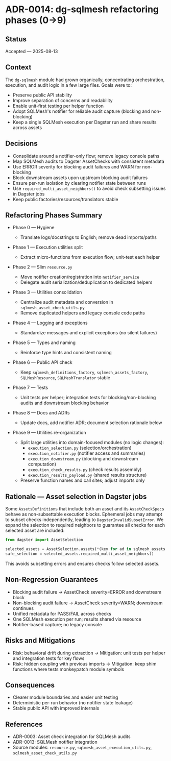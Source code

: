 # ADR-0014: dg-sqlmesh refactoring phases (0→9)

## Status

Accepted — 2025-08-13

## Context

The `dg-sqlmesh` module had grown organically, concentrating orchestration, execution, and audit logic in a few large files. Goals were to:

- Preserve public API stability
- Improve separation of concerns and readability
- Enable unit-first testing per helper function
- Adopt SQLMesh's notifier for reliable audit capture (blocking and non-blocking)
- Keep a single SQLMesh execution per Dagster run and share results across assets

## Decisions

- Consolidate around a notifier-only flow; remove legacy console paths
- Map SQLMesh audits to Dagster AssetChecks with consistent metadata
- Use ERROR severity for blocking audit failures and WARN for non-blocking
- Block downstream assets upon upstream blocking audit failures
- Ensure per-run isolation by clearing notifier state between runs
- Use `required_multi_asset_neighbors()` to avoid check subsetting issues in Dagster jobs
- Keep public factories/resources/translators stable

## Refactoring Phases Summary

- Phase 0 — Hygiene

  - Translate logs/docstrings to English; remove dead imports/paths

- Phase 1 — Execution utilities split

  - Extract micro-functions from execution flow; unit-test each helper

- Phase 2 — Slim `resource.py`

  - Move notifier creation/registration into `notifier_service`
  - Delegate audit serialization/deduplication to dedicated helpers

- Phase 3 — Utilities consolidation

  - Centralize audit metadata and conversion in `sqlmesh_asset_check_utils.py`
  - Remove duplicated helpers and legacy console code paths

- Phase 4 — Logging and exceptions

  - Standardize messages and explicit exceptions (no silent failures)

- Phase 5 — Types and naming

  - Reinforce type hints and consistent naming

- Phase 6 — Public API check

  - Keep `sqlmesh_definitions_factory`, `sqlmesh_assets_factory`, `SQLMeshResource`, `SQLMeshTranslator` stable

- Phase 7 — Tests

  - Unit tests per helper; integration tests for blocking/non-blocking audits and downstream blocking behavior

- Phase 8 — Docs and ADRs

  - Update docs, add notifier ADR; document selection rationale below

- Phase 9 — Utilities re-organization
  - Split large utilities into domain-focused modules (no logic changes):
    - `execution_selection.py` (selection/orchestration)
    - `execution_notifier.py` (notifier access and summaries)
    - `execution_downstream.py` (blocking and downstream computation)
    - `execution_check_results.py` (check results assembly)
    - `execution_results_payload.py` (shared results structure)
  - Preserve function names and call sites; adjust imports only

## Rationale — Asset selection in Dagster jobs

Some `AssetsDefinition`s that include both an asset and its `AssetCheckSpec`s behave as non-subsettable execution blocks. Ephemeral jobs may attempt to subset checks independently, leading to `DagsterInvalidSubsetError`. We expand the selection to required neighbors to guarantee all checks for each selected asset are included:

```python
from dagster import AssetSelection

selected_assets = AssetSelection.assets(*(key for ad in sqlmesh_assets for key in ad.keys))
safe_selection = selected_assets.required_multi_asset_neighbors()
```

This avoids subsetting errors and ensures checks follow selected assets.

## Non-Regression Guarantees

- Blocking audit failure → AssetCheck severity=ERROR and downstream block
- Non-blocking audit failure → AssetCheck severity=WARN; downstream continues
- Unified metadata for PASS/FAIL across checks
- One SQLMesh execution per run; results shared via resource
- Notifier-based capture; no legacy console

## Risks and Mitigations

- Risk: behavioral drift during extraction → Mitigation: unit tests per helper and integration tests for key flows
- Risk: hidden coupling with previous imports → Mitigation: keep shim functions where tests monkeypatch module symbols

## Consequences

- Clearer module boundaries and easier unit testing
- Deterministic per-run behavior (no notifier state leakage)
- Stable public API with improved internals

## References

- ADR-0003: Asset check integration for SQLMesh audits
- ADR-0013: SQLMesh notifier integration
- Source modules: `resource.py`, `sqlmesh_asset_execution_utils.py`, `sqlmesh_asset_check_utils.py`
